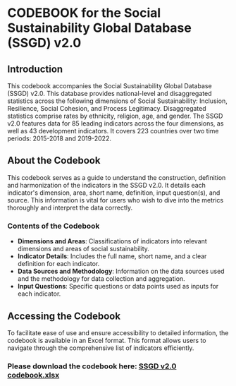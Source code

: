 
# CODEBOOK for the Social Sustainability Global Database (SSGD) v2.0

## Introduction

This codebook accompanies the Social Sustainability Global Database (SSGD) v2.0. This database provides national-level and disaggregated statistics across the following dimensions of Social Sustainability: Inclusion, Resilience, Social Cohesion, and Process Legitimacy. Disaggregated statistics comprise rates by ethnicity, religion, age, and gender. The SSGD v2.0 features data for 85 leading indicators across the four dimensions, as well as 43 development indicators. It covers 223 countries over two time periods: 2015-2018 and 2019-2022.

## About the Codebook

This codebook serves as a guide to understand the construction, definition and harmonization of the indicators in the SSGD v2.0. It details each indicator's dimension, area, short name, definition, input question(s), and source. This information is vital for users who wish to dive into the metrics thoroughly and interpret the data correctly.

### Contents of the Codebook

- **Dimensions and Areas**: Classifications of indicators into relevant dimensions and areas of social sustainability.
- **Indicator Details**: Includes the full name, short name, and a clear definition for each indicator.
- **Data Sources and Methodology**: Information on the data sources used and the methodology for data collection and aggregation.
- **Input Questions**: Specific questions or data points used as inputs for each indicator.

## Accessing the Codebook

To facilitate ease of use and ensure accessibility to detailed information, the codebook is available in an Excel format. This format allows users to navigate through the comprehensive list of indicators efficiently.

### Please download the codebook here: [SSGD v2.0 codebook.xlsx](https://github.com/Paola-Ballon/Social-Sustainability-Global-Database-v2.0/blob/main/documentation/codebook.xlsx)
